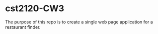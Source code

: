 # cst2120-CW3
The purpose of this repo is to create a single web page application for a restaurant finder. 
